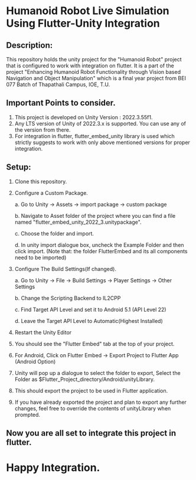 # Humanoid Robot Live Simulation Using Flutter-Unity Integration

## Description:

This repository holds the unity project for the "Humanoid Robot" project that is configured to work with integration on flutter. It is a part of the project "Enhancing Humanoid Robot Functionality through Vision based Navigation and Object Manipulation" which is a final year project from BEI 077 Batch of Thapathali Campus, IOE, T.U.

## Important Points to consider.

1. This project is developed on Unity Version : 2022.3.55f1.
2. Any LTS version of Unity of 2022.3.x is supported. You can use any of the version from there.
3. For integration in flutter, flutter_embed_unity library is used which strictly suggests to work with only above mentioned versions for proper integration.

## Setup:

1. Clone this repository.
2. Configure a Custom Package.

   a. Go to Unity -> Assets -> import package -> custom package

   b. Navigate to Asset folder of the project where you can find a file named "flutter_embed_unity_2022_3.unitypackage".

   c. Choose the folder and import.

   d. In unity import dialogue box, uncheck the Example Folder and then click import. (Note that: the folder FlutterEmbed and its all components need to be imported)

3. Configure The Build Settings(If changed).

   a. Go to Unity -> File -> Build Settings -> Player Settings -> Other Settings

   b. Change the Scripting Backend to IL2CPP

   c. Find Target API Level and set it to Android 5.1 (API Level 22)

   d. Leave the Target API Level to Automatic(Highest Installed)

4. Restart the Unity Editor
5. You should see the "Flutter Embed" tab at the top of your project.
6. For Android, Click on Flutter Embed -> Export Project to Flutter App (Android Option)
7. Unity will pop up a dialogue to select the folder to export, Select the Folder as $Flutter_Project_directory/Android/unityLibrary.
8. This should export the project to be used in Flutter application.
9. If you have already exported the project and plan to export any further changes, feel free to override the contents of unityLibrary when prompted.

## Now you are all set to integrate this project in flutter.

# Happy Integration.
